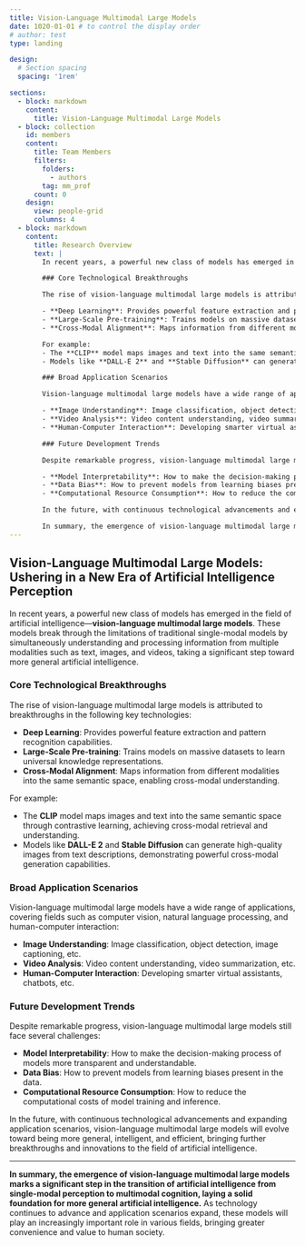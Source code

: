 ```yaml
---
title: Vision-Language Multimodal Large Models
date: 1020-01-01 # to control the display order
# author: test
type: landing

design:
  # Section spacing
  spacing: '1rem'

sections:
  - block: markdown
    content:
      title: Vision-Language Multimodal Large Models
  - block: collection
    id: members
    content:
      title: Team Members
      filters:
        folders:
          - authors
        tag: mm_prof
      count: 0
    design:
      view: people-grid
      columns: 4
  - block: markdown
    content:
      title: Research Overview
      text: |
        In recent years, a powerful new class of models has emerged in the field of artificial intelligence—**vision-language multimodal large models**. These models break through the limitations of traditional single-modal models by simultaneously understanding and processing information from multiple modalities such as text, images, and videos, taking a significant step toward more general artificial intelligence.

        ### Core Technological Breakthroughs

        The rise of vision-language multimodal large models is attributed to breakthroughs in the following key technologies:

        - **Deep Learning**: Provides powerful feature extraction and pattern recognition capabilities.
        - **Large-Scale Pre-training**: Trains models on massive datasets to learn universal knowledge representations.
        - **Cross-Modal Alignment**: Maps information from different modalities into the same semantic space, enabling cross-modal understanding.

        For example:
        - The **CLIP** model maps images and text into the same semantic space through contrastive learning, achieving cross-modal retrieval and understanding.
        - Models like **DALL-E 2** and **Stable Diffusion** can generate high-quality images from text descriptions, demonstrating powerful cross-modal generation capabilities.

        ### Broad Application Scenarios

        Vision-language multimodal large models have a wide range of applications, covering fields such as computer vision, natural language processing, and human-computer interaction:

        - **Image Understanding**: Image classification, object detection, image captioning, etc.
        - **Video Analysis**: Video content understanding, video summarization, etc.
        - **Human-Computer Interaction**: Developing smarter virtual assistants, chatbots, etc.

        ### Future Development Trends

        Despite remarkable progress, vision-language multimodal large models still face several challenges:

        - **Model Interpretability**: How to make the decision-making process of models more transparent and understandable.
        - **Data Bias**: How to prevent models from learning biases present in the data.
        - **Computational Resource Consumption**: How to reduce the computational costs of model training and inference.

        In the future, with continuous technological advancements and expanding application scenarios, vision-language multimodal large models will evolve toward being more general, intelligent, and efficient, bringing further breakthroughs and innovations to the field of artificial intelligence.

        In summary, the emergence of vision-language multimodal large models marks a significant step in the transition of artificial intelligence from single-modal perception to multimodal cognition, laying a solid foundation for more general artificial intelligence. As technology continues to advance and application scenarios expand, these models will play an increasingly important role in various fields, bringing greater convenience and value to human society.
---
```


## Vision-Language Multimodal Large Models: Ushering in a New Era of Artificial Intelligence Perception

In recent years, a powerful new class of models has emerged in the field of artificial intelligence—**vision-language multimodal large models**. These models break through the limitations of traditional single-modal models by simultaneously understanding and processing information from multiple modalities such as text, images, and videos, taking a significant step toward more general artificial intelligence.

### Core Technological Breakthroughs

The rise of vision-language multimodal large models is attributed to breakthroughs in the following key technologies:

- **Deep Learning**: Provides powerful feature extraction and pattern recognition capabilities.
- **Large-Scale Pre-training**: Trains models on massive datasets to learn universal knowledge representations.
- **Cross-Modal Alignment**: Maps information from different modalities into the same semantic space, enabling cross-modal understanding.

For example:
- The **CLIP** model maps images and text into the same semantic space through contrastive learning, achieving cross-modal retrieval and understanding.
- Models like **DALL-E 2** and **Stable Diffusion** can generate high-quality images from text descriptions, demonstrating powerful cross-modal generation capabilities.

### Broad Application Scenarios

Vision-language multimodal large models have a wide range of applications, covering fields such as computer vision, natural language processing, and human-computer interaction:

- **Image Understanding**: Image classification, object detection, image captioning, etc.
- **Video Analysis**: Video content understanding, video summarization, etc.
- **Human-Computer Interaction**: Developing smarter virtual assistants, chatbots, etc.

### Future Development Trends

Despite remarkable progress, vision-language multimodal large models still face several challenges:

- **Model Interpretability**: How to make the decision-making process of models more transparent and understandable.
- **Data Bias**: How to prevent models from learning biases present in the data.
- **Computational Resource Consumption**: How to reduce the computational costs of model training and inference.

In the future, with continuous technological advancements and expanding application scenarios, vision-language multimodal large models will evolve toward being more general, intelligent, and efficient, bringing further breakthroughs and innovations to the field of artificial intelligence.

---

**In summary, the emergence of vision-language multimodal large models marks a significant step in the transition of artificial intelligence from single-modal perception to multimodal cognition, laying a solid foundation for more general artificial intelligence.** As technology continues to advance and application scenarios expand, these models will play an increasingly important role in various fields, bringing greater convenience and value to human society.